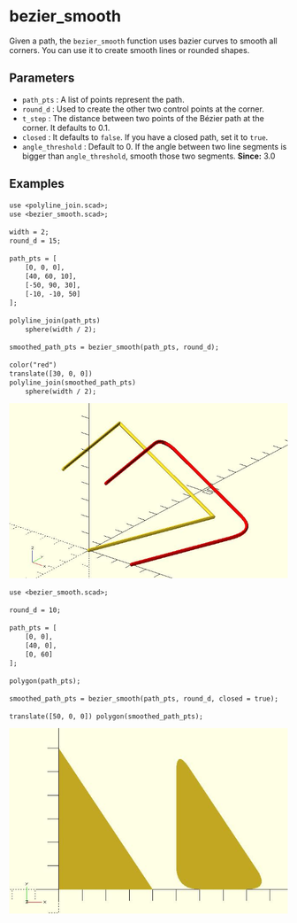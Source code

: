 # bezier_smooth

Given a path, the `bezier_smooth` function uses bazier curves to smooth all corners. You can use it to create smooth lines or rounded shapes.

## Parameters

- `path_pts` : A list of points represent the path.
- `round_d` : Used to create the other two control points at the corner.
- `t_step` : The distance between two points of the Bézier path at the corner. It defaults to 0.1.
- `closed` : It defaults to `false`. If you have a closed path, set it to `true`.
- `angle_threshold` : Default to 0. If the angle between two line segments is bigger than `angle_threshold`, smooth those two segments. **Since:** 3.0

## Examples

	use <polyline_join.scad>;
	use <bezier_smooth.scad>;

	width = 2;
	round_d = 15;

	path_pts = [
		[0, 0, 0],
		[40, 60, 10],
		[-50, 90, 30],
		[-10, -10, 50]
	];

	polyline_join(path_pts)
	    sphere(width / 2);

	smoothed_path_pts = bezier_smooth(path_pts, round_d);

	color("red") 
	translate([30, 0, 0]) 
	polyline_join(smoothed_path_pts) 
	    sphere(width / 2);

![bezier_smooth](images/lib3x-bezier_smooth-1.JPG)

	use <bezier_smooth.scad>;

	round_d = 10;

	path_pts = [
		[0, 0],
		[40, 0],
		[0, 60]
	];

	polygon(path_pts);

	smoothed_path_pts = bezier_smooth(path_pts, round_d, closed = true);

	translate([50, 0, 0]) polygon(smoothed_path_pts);

![bezier_smooth](images/lib3x-bezier_smooth-2.JPG)